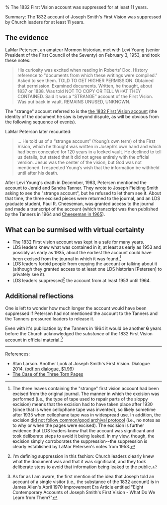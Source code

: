 % The 1832 First Vision account was suppressed for at least 11 years.

Summary: The 1832 account of Joseph Smith's First Vision was suppressed by Church leaders for at least 11 years.

## The evidence

LaMar Petersen, an amateur Mormon historian, met with Levi Young (senior President of the First Council of the Seventy) on February 3, 1953, and took these notes:

> His curiosity was excited when reading in Roberts’ Doc. History reference to "documents from which these writings were compiled." Asked to see them. TOLD TO GET HIGHER PERMISSION. Obtained that permission. Examined documents. Written, he thought, about 1837 or 1838. Was told NOT TO COPY OR TELL WHAT THEY CONTAINED. Said it was a “STRANGE” account of the First Vision. Was put back in vault. REMAINS UNUSED, UNKNOWN.

The "strange" account referred to is the [the 1832 First Vision account](http://josephsmithpapers.org/paperSummary/letterbook-1?dm=image-and-text&zm=zoom-inner&tm=expanded&p=9&s=undefined&sm=none#!/paperSummary/letterbook-1&p=9) (the identity of the document he saw is beyond dispute, as will be obvious from the following sequence of events).

LaMar Peterson later recounted:

>  ... He told us of a “strange account” (Young’s own term) of the First Vision, which he thought was written in Joseph’s own hand and which had been concealed for 120 years in a locked vault. He declined to tell us details, but stated that it did not agree entirely with the offcial version. Jesus was the center of the vision, but God was not mentioned. I respected Young’s wish that the information be withheld until after his death.

After Levi Young's death in December, 1963, Petersen mentioned the account to Jerald and Sandra Tanner.  They wrote to Joseph Fielding Smith asking to see the "strange account", but he refused to let them see it.  About that time, the three excised pieces were returned to the journal, and an LDS graduate student, Paul R. Cheeseman, was granted access to the journal and made a transcript of the account (which transcript was then published by the Tanners in 1964 and [Cheeseman in 1965](http://scholarsarchive.byu.edu/etd/4590/)).

## What can be surmised with virtual certainty

* The 1832 First vision account was kept in a safe for many years.
* LDS leaders knew what was contained in it, at least as early as 1953 and possibly as early as 1935, about the earliest the account could have been excised from the journal in which it was found.[^excision]
* LDS leaders forbid people from copying the account or talking about it (although they granted access to at least one LDS historian [Petersen] to privately see it).
* LDS leaders suppressed[^suppressed] the account from at least 1953 until 1964.

## Additional reflections

One is left to wonder how much longer the account would have been suppressed if Petersen had not mentioned the account to the Tanners and the Tanners pressured leaders to release it.

Even with it's publication by the Tanners in 1964 it would be another **6** years before the Church acknowledged the *substance* of the 1832 First Vision account in official material.[^nextmention]

---

References:

* Stan Larson.  Another Look at Joseph Smith's First Vision. Dialogue 2014.  ([pdf on dialogue, $1.99](https://www.dialoguejournal.com/archive/dialogue-premium-content/premium-digital-articles-vol-47-num-2-summer-2014/))
* [The Case of the Three Torn Pages](https://docs.google.com/file/d/0B46d9-tC8xTAOWdaek56WTdYZVU/preview?pli=1)

[^excision]: The three leaves containing the "strange" first vision account had been excised from the original journal.  The manner in which the excision was performed (i.e., the type of tape used to repair parts of the sloppy excision) means that the excision had to have taken place after 1930 (since that is when cellophane tape was invented), so likely sometime after 1935 when cellophane tape was in widespread use.  In addition, the excision [did not follow common/good archival protocol](https://www.dialoguejournal.com/2014/online-letter-to-the-editor-regarding-stan-larsons-summer-2014-article/) (i.e., no notes as to why or when the pages were excised).  The excision is further evidence that LDS leaders knew that the account was significant and took deliberate steps to avoid it being leaked.  In my view, though, the excision simply corroborates the suppression--the suppression is clearly established by LaMar Petersen's notes from 1953.

[^suppressed]: I'm defining suppression in this fashion: Church leaders clearly knew what the document was and that it was significant, and they took deliberate steps to avoid that information being leaked to the public.

[^nextmention]: As far as I am aware, the first mention of the idea that Joseph told an account of a single visitor (i.e., the substance of the 1832 account) is in James Allen's April 1970 Improvement Era Article entitled "Eight Contemporary Accounts of Joseph Smith's First Vision - What Do We Learn from Them?"
